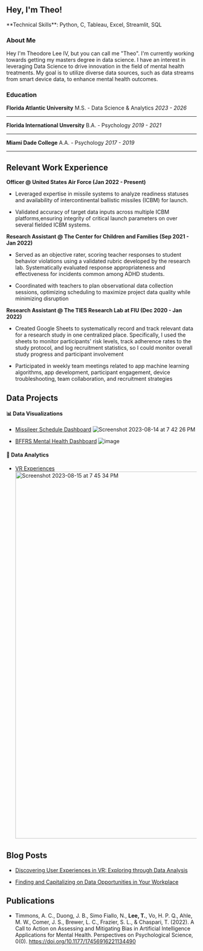 <h2>Hey, I'm Theo!</h2>                                                                                                                                   
**Technical Skills**: Python, C, Tableau, Excel, Streamlit, SQL

### **About Me**

Hey I'm Theodore Lee IV, but you can call me "Theo". I'm currently working towards getting my masters degree in data science. I have an interest in leveraging Data Science to drive innovation in the field of mental health treatments. My goal is to utilize diverse data sources, such as data streams from smart device data, to enhance mental health outcomes.

### **Education**

**Florida Atlantic University**
M.S. - Data Science & Analytics
_2023 - 2026_

---

**Florida International Unversity**
B.A. - Psychology
_2019 - 2021_

---

**Miami Dade College**
A.A. - Psychology
_2017 - 2019_

---

<h2>Relevant Work Experience</h2>

**Officer @ United States Air Force (Jan 2022 - Present)**

- Leveraged expertise in missile systems to analyze readiness statuses and availability
  of intercontinental ballistic missiles (ICBM) for launch.
  
- Validated accuracy of target data inputs across multiple ICBM platforms,ensuring integrity
  of critical launch parameters on over several fielded ICBM systems.

**Research Assistant @ The Center for Children and Families (Sep 2021 - Jan 2022)**

- Served as an objective rater, scoring teacher responses to student behavior violations using a
  validated rubric developed by the research lab. Systematically evaluated response appropriateness
  and effectiveness for incidents common among ADHD students.
  
- Coordinated with teachers to plan observational data collection sessions, optimizing
  scheduling to maximize project data quality while minimizing disruption

**Research Assistant @ The TIES Research Lab at FIU (Dec 2020 - Jan 2022)**

- Created Google Sheets to systematically record and track relevant data for a research
  study in one centralized place. Specifically, I used the sheets to monitor participants'
  risk levels, track adherence rates to the study protocol, and log recruitment statistics,
  so I could monitor overall study progress and participant involvement
  
- Participated in weekly team meetings related to app machine learning algorithms, app
  development, participant engagement, device troubleshooting, team collaboration, and
  recruitment strategies

<h2>Data Projects</h2>

#### 📊 Data Visualizations

- [Missileer Schedule Dashboard](https://github.com/leetheoiv/Schedule-Dahsboard)
  ![Screenshot 2023-08-14 at 7 42 26 PM](https://github.com/leetheoiv/Portfolio/assets/123781754/d74e5aec-4d10-4679-8e3d-0379678c4461)

- [BFFRS Mental Health Dashboard](https://github.com/leetheoiv/sexual-gender-minority)
  ![image](https://github.com/leetheoiv/Portfolio/assets/123781754/bf711a1f-5175-4a8d-8e00-dc2a7d1ddbdf)

  
#### 🧐 Data Analytics

- [VR Experiences](https://github.com/leetheoiv/vr-experiences)
  <img width="970" alt="Screenshot 2023-08-15 at 7 45 34 PM" src="https://github.com/leetheoiv/Portfolio/assets/123781754/06434b07-273e-4959-826e-8394c3889cad">


<h2>Blog Posts</h2>

- [Discovering User Experiences in VR: Exploring through Data Analysis](https://medium.com/@leetheodore24/discovering-user-experiences-in-vr-exploring-through-data-analysis-1c141b47963e)
  
- [Finding and Capitalizing on Data Opportunities in Your Workplace](https://medium.com/@leetheodore24/finding-and-capitalizing-on-data-opportunities-in-your-workplace-3ae6eacecd33)

<h2>Publications</h2>

- Timmons, A. C., Duong, J. B., Simo Fiallo, N., **Lee, T.**, Vo, H. P. Q., Ahle, M. W., Comer, J. S., Brewer, L. C., Frazier, S. 
L., & Chaspari, T. (2022). A Call to Action on Assessing and Mitigating Bias in Artificial Intelligence Applications for Mental Health. Perspectives on Psychological Science, 0(0). https://doi.org/10.1177/17456916221134490
